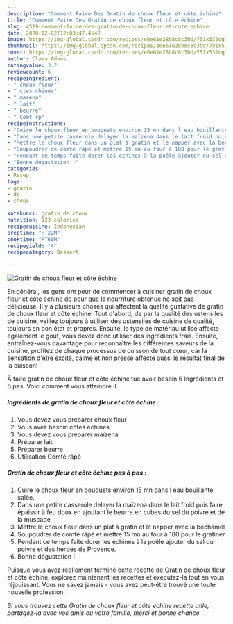```yaml
---
description: "Comment Faire Des Gratin de choux fleur et côte échine"
title: "Comment Faire Des Gratin de choux fleur et côte échine"
slug: 4519-comment-faire-des-gratin-de-choux-fleur-et-cote-echine
date: 2020-12-02T12:03:47.454Z
image: https://img-global.cpcdn.com/recipes/e6e61e28b8c8c3bd/751x532cq70/gratin-de-choux-fleur-et-cote-echine-photo-principale-de-la-recette.jpg
thumbnail: https://img-global.cpcdn.com/recipes/e6e61e28b8c8c3bd/751x532cq70/gratin-de-choux-fleur-et-cote-echine-photo-principale-de-la-recette.jpg
cover: https://img-global.cpcdn.com/recipes/e6e61e28b8c8c3bd/751x532cq70/gratin-de-choux-fleur-et-cote-echine-photo-principale-de-la-recette.jpg
author: Clara Adams
ratingvalue: 3.2
reviewcount: 6
recipeingredient:
- " choux fleur"
- " ctes chines"
- " mazena"
- " lait"
- " beurre"
- " Comt rp"
recipeinstructions:
- "Cuire le choux fleur en bouquets environ 15 mn dans l eau bouillante salée."
- "Dans une petite casserole delayer la maïzena dans le lait froid puis faire épaissir à feu doux en ajoutant le beurre en cubes du sel du poivre et de la muscade"
- "Mettre le choux fleur dans un plat à gratin et le napper avec la béchamel"
- "Soupoudrer de comté râpé et mettre 15 mn au four à 180 pour le gratiner"
- "Pendant ce temps faite dorer les échines à la poêle ajouter du sel du poivre et des herbes de Provence."
- "Bonne dégustation !"
categories:
- Resep
tags:
- gratin
- de
- choux

katakunci: gratin de choux 
nutrition: 123 calories
recipecuisine: Indonesian
preptime: "PT22M"
cooktime: "PT60M"
recipeyield: "4"
recipecategory: Dessert

---
```



![Gratin de choux fleur et côte échine](https://img-global.cpcdn.com/recipes/e6e61e28b8c8c3bd/751x532cq70/gratin-de-choux-fleur-et-cote-echine-photo-principale-de-la-recette.jpg)

En général, les gens ont peur de commencer à cuisiner gratin de choux fleur et côte échine de peur que la nourriture obtenue ne soit pas délicieuse. Il y a plusieurs choses qui affectent la qualité gustative de gratin de choux fleur et côte échine! Tout d'abord, de par la qualité des ustensiles de cuisine, veillez toujours à utiliser des ustensiles de cuisine de qualité, toujours en bon état et propres. Ensuite, le type de matériau utilisé affecte également le goût, vous devez donc utiliser des ingrédients frais. Ensuite, entraînez-vous davantage pour reconnaître les différentes saveurs de la cuisine, profitez de chaque processus de cuisson de tout cœur, car la sensation d'être excité, calme et non pressé affecte aussi le résultat final de la cuisson!

<!--inarticleads1-->

À faire gratin de choux fleur et côte échine tue avoir besoin 6 Ingrédients et 6 pas. Voici comment vous atteindre il.

##### Ingrédients de gratin de choux fleur et côte échine :

1. Vous devez vous préparer  choux fleur
1. Vous avez besoin  côtes échines
1. Vous devez vous préparer  maïzena
1. Préparer  lait
1. Préparer  beurre
1. Utilisation  Comté râpé




<!--inarticleads2-->

##### Gratin de choux fleur et côte échine pas à pas :

1. Cuire le choux fleur en bouquets environ 15 mn dans l eau bouillante salée.
1. Dans une petite casserole delayer la maïzena dans le lait froid puis faire épaissir à feu doux en ajoutant le beurre en cubes du sel du poivre et de la muscade
1. Mettre le choux fleur dans un plat à gratin et le napper avec la béchamel
1. Soupoudrer de comté râpé et mettre 15 mn au four à 180 pour le gratiner
1. Pendant ce temps faite dorer les échines à la poêle ajouter du sel du poivre et des herbes de Provence.
1. Bonne dégustation !




<!--inarticleads1-->

<p>
Puisque vous avez réellement terminé cette recette de Gratin de choux fleur et côte échine, explorez maintenant les recettes et exécutez-la tout en vous réjouissant. Vous ne savez jamais - vous avez peut-être trouvé une toute nouvelle profession.
</p>

<p>
<i>Si vous trouvez cette Gratin de choux fleur et côte échine recette utile, partagez-la avec vos amis ou votre famille, merci et bonne chance.</i>
</p>
